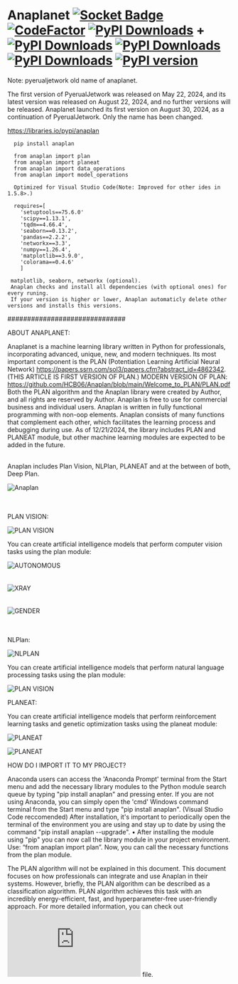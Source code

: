 # Anaplanet [![Socket Badge](https://socket.dev/api/badge/pypi/package/anaplan/2.5.0?artifact_id=tar-gz)](https://socket.dev/pypi/package/anaplan/overview/2.5.0/tar-gz) [![CodeFactor](https://www.codefactor.io/repository/github/hcb06/anaplanet/badge)](https://www.codefactor.io/repository/github/hcb06/anaplanet) [![PyPI Downloads](https://static.pepy.tech/badge/anaplan)](https://pepy.tech/projects/anaplan) + [![PyPI Downloads](https://static.pepy.tech/badge/pyerualjetwork)](https://pepy.tech/projects/pyerualjetwork) [![PyPI Downloads](https://static.pepy.tech/badge/anaplan/month)](https://pepy.tech/projects/anaplan) [![PyPI Downloads](https://static.pepy.tech/badge/anaplan/week)](https://pepy.tech/projects/anaplan) [![PyPI version](https://img.shields.io/pypi/v/anaplan.svg)](https://pypi.org/project/anaplan/)

Note: pyerualjetwork old name of anaplanet.


The first version of PyerualJetwork was released on May 22, 2024, and its latest version was released on August 22, 2024, and no further versions will be released. Anaplanet launched its first version on August 30, 2024, as a continuation of PyerualJetwork. Only the name has been changed.

https://libraries.io/pypi/anaplan


      pip install anaplan
      
      from anaplan import plan
      from anaplan import planeat
      from anaplan import data_operations
      from anaplan import model_operations

      Optimized for Visual Studio Code(Note: Improved for other ides in 1.5.8>.)
      
      requires=[
        'setuptools==75.6.0'
 	    'scipy==1.13.1',
	    'tqdm==4.66.4',
	    'seaborn==0.13.2',
	    'pandas==2.2.2',
	    'networkx==3.3',
	    'numpy==1.26.4',
	    'matplotlib==3.9.0',
	    'colorama==0.4.6'
        ]

     matplotlib, seaborn, networkx (optional).
     Anaplan checks and install all dependencies (with optional ones) for every runing.
     If your version is higher or lower, Anaplan automaticly delete other versions and installs this versions.
          
##############################

ABOUT ANAPLANET:

Anaplanet is a machine learning library written in Python for professionals, incorporating advanced, unique, new, and modern techniques. Its most important component is the PLAN (Potentiation Learning Artificial Neural Network) https://papers.ssrn.com/sol3/papers.cfm?abstract_id=4862342. (THIS ARTICLE IS FIRST VERSION OF PLAN.) MODERN VERSION OF PLAN: https://github.com/HCB06/Anaplan/blob/main/Welcome_to_PLAN/PLAN.pdf
Both the PLAN algorithm and the Anaplan library were created by Author, and all rights are reserved by Author.
Anaplan is free to use for commercial business and individual users. Anaplan is written in fully functional programming with non-oop elements. Anaplan consists of many functions that complement each other, which facilitates the learning process and debugging during use.
As of 12/21/2024, the library includes PLAN and PLANEAT module, but other machine learning modules are expected to be added in the future.
<br><br>

Anaplan includes Plan Vision, NLPlan, PLANEAT and at the between of both, Deep Plan.<br>

![Anaplan](https://github.com/HCB06/Anaplan/blob/main/Media/anaplanet.jpg)<br><br><br>

PLAN VISION:<br>

![PLAN VISION](https://github.com/HCB06/Anaplan/blob/main/Media/PlanVision.jpg)

You can create artificial intelligence models that perform computer vision tasks using the plan module:<br>

![AUTONOMOUS](https://github.com/HCB06/Anaplan/blob/main/Media/autonomous.gif)<br><br><br>
![XRAY](https://github.com/HCB06/Anaplan/blob/main/Media/chest_xray.png)<br><br><br>
![GENDER](https://github.com/HCB06/Anaplan/blob/main/Media/gender_classification.png)<br><br><br>

NLPlan:<br>

![NLPLAN](https://github.com/HCB06/Anaplan/blob/main/Media/NLPlan.jpg)<br>

You can create artificial intelligence models that perform natural language processing tasks using the plan module:

![PLAN VISION](https://github.com/HCB06/Anaplan/blob/main/Media/NLP.gif)

PLANEAT:<br>

You can create artificial intelligence models that perform reinforcement learning tasks and genetic optimization tasks using the planeat module:

![PLANEAT](https://github.com/HCB06/Anaplan/blob/main/Media/PLANEAT_1.gif)<br>

![PLANEAT](https://github.com/HCB06/Anaplan/blob/main/Media/PLANEAT_2.gif)<br>


HOW DO I IMPORT IT TO MY PROJECT?

Anaconda users can access the 'Anaconda Prompt' terminal from the Start menu and add the necessary library modules to the Python module search queue by typing "pip install anaplan" and pressing enter. If you are not using Anaconda, you can simply open the 'cmd' Windows command terminal from the Start menu and type "pip install anaplan". (Visual Studio Code reccomended) After installation, it's important to periodically open the terminal of the environment you are using and stay up to date by using the command "pip install anaplan --upgrade".
•
After installing the module using "pip" you can now call the library module in your project environment. Use: “from anaplan import plan”. Now, you can call the necessary functions from the plan module.

The PLAN algorithm will not be explained in this document. This document focuses on how professionals can integrate and use Anaplan in their systems. However, briefly, the PLAN algorithm can be described as a classification algorithm. PLAN algorithm achieves this task with an incredibly energy-efficient, fast, and hyperparameter-free user-friendly approach. For more detailed information, you can check out ![ANAPLANET USER MANUEL](https://github.com/HCB06/Anaplan/blob/main/Welcome_to_Anaplan/ANAPLAN_USER_MANUEL_AND_LEGAL_INFORMATION(EN).pdf) file.
